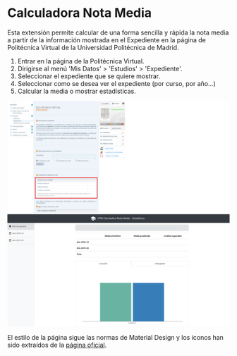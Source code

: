 # Calculadora Nota Media

Esta extensión permite calcular de una forma sencilla y rápida la nota media
a partir de la información mostrada en el Expediente en la página de Politécnica
Virtual de la Universidad Politécnica de Madrid.

1. Entrar en la página de la Politécnica Virtual.
2. Dirigirse al menú 'Mis Datos' > 'Estudios' > 'Expediente'.
3. Seleccionar el expediente que se quiere mostrar.
4. Seleccionar como se desea ver el expediente (por curso, por año...)
5. Calcular la media o mostrar estadísticas.

![Politécnica Virtual](docs/pv.png)
![Estadísticas](docs/statistics.png)

El estilo de la página sigue las normas de Material Design y los iconos han sido
extraídos de la [página oficial](https://material.io/resources/icons/?style=baseline).
